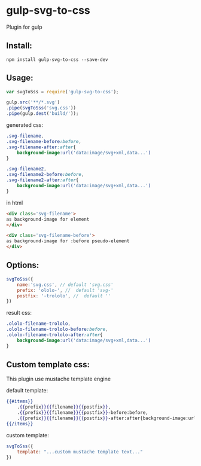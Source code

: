 gulp-svg-to-css
===
Plugin for gulp



Install:
---
```
npm install gulp-svg-to-css --save-dev
```


Usage:
---

```javascript
var svgToSss = require('gulp-svg-to-css');

gulp.src('**/*.svg')
.pipe(svgToSss('svg.css'))
.pipe(gulp.dest('build/'));
```

generated css:
```css
.svg-filename,
.svg-filename-before:before,
.svg-filename-after:after{
	background-image:url('data:image/svg+xml,data...')
}

.svg-filename2,
.svg-filename2-before:before,
.svg-filename2-after:after{
	background-image:url('data:image/svg+xml,data...')
}
```

in html
```html
<div class='svg-filename'>
as background-image for element
</div>

<div class='svg-filename-before'>
as background-image for :before pseudo-element
</div>
```

Options:
---

```javascript
svgToSss({
	name:'svg.css', // default 'svg.css'
	prefix: 'ololo-', //  default 'svg-'
	postfix: '-trololo', //  default ''
})
```
result css:
```css
.ololo-filename-trololo,
.ololo-filename-trololo-before:before,
.ololo-filename-trololo-after:after{
	background-image:url('data:image/svg+xml,data...')
}
```

Custom template css:
---
This plugin use mustache template engine 

default template:
```mustache
{{#items}}
    .{{prefix}}{{filename}}{{postfix}},
    .{{prefix}}{{filename}}{{postfix}}-before:before,
    .{{prefix}}{{filename}}{{postfix}}-after:after{background-image:url('{{{dataurl}}}')}
{{/items}}
```

custom template:
```javascript
svgToSss({
	template: "...custom mustache template text..."
})
```